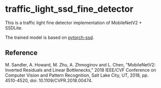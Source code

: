 # traffic\_light\_ssd\_fine\_detector

This is a traffic light fine detector implementation of MobileNetV2 + SSDLite.

The trained model is based on [pytorch-ssd](https://github.com/qfgaohao/pytorch-ssd).

## Reference

M. Sandler, A. Howard, M. Zhu, A. Zhmoginov and L. Chen, "MobileNetV2: Inverted Residuals and Linear Bottlenecks," 2018 IEEE/CVF Conference on Computer Vision and Pattern Recognition, Salt Lake City, UT, 2018, pp. 4510-4520, doi: 10.1109/CVPR.2018.00474.
